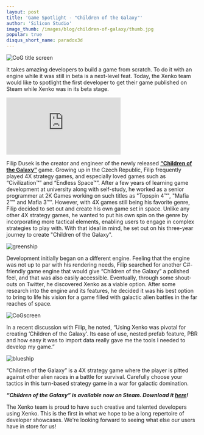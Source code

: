 ```yaml
---
layout: post
title: 'Game Spotlight - "Children of the Galaxy"'
author: 'Silicon Studio'
image_thumb: /images/blog/children-of-galaxy/thumb.jpg
popular: true
disqus_short_name: paradox3d
---
```


![CoG title screen](../../images/blog/children-of-galaxy/cogblogimg.png)

It takes amazing developers to build a game from scratch. To do it with an engine while it was still in beta is a next-level feat. Today, the Xenko team would like to spotlight the first developer to get their game published on Steam while Xenko was in its beta stage.

<p><div class="embed-responsive embed-responsive-16by9">
	<iframe class="responsive-video" src="https://www.youtube.com/embed/LZnYMggCdck?autoplay=0&start=5" frameborder="0" allowfullscreen></iframe>
</div></p>

Filip Dusek is the creator and engineer of the newly released [**“Children of the Galaxy”**](http://store.steampowered.com/app/563390/) game. Growing up in the Czech Republic, Filip frequently played 4X strategy games, and especially loved games such as “Civilization™” and “Endless Space™”. After a few years of learning game development at university along with self-study, he worked as a senior programmer at 2K Games working on such titles as "Topspin 4™", "Mafia 2™" and Mafia 3™". However, with 4X games still being his favorite genre, Filip decided to set out and create his own game set in space. Unlike any other 4X strategy games, he wanted to put his own spin on the genre by incorporating more tactical elements, enabling users to engage in complex strategies to play with. With that ideal in mind, he set out on his three-year journey to create "Children of the Galaxy".

![greenship](../../images/blog/children-of-galaxy/greenshipresized.png)

Development initially began on a different engine. Feeling that the engine was not up to par with his rendering needs, Filip searched for another C#-friendly game engine that would give “Children of the Galaxy” a polished feel, and that was also easily accessible. Eventually, through some shout-outs on Twitter, he discovered Xenko as a viable option. After some research into the engine and its features, he decided it was his best option to bring to life his vision for a game filled with galactic alien battles in the far reaches of space.

![CoGscreen](../../images/blog/children-of-galaxy/CoGBattleimg.png)

In a recent discussion with Filip, he noted, “Using Xenko was pivotal for creating ‘Children of the Galaxy'. Its ease of use, nested prefab feature, PBR and how easy it was to import data really gave me the tools I needed to develop my game.”

![blueship](../../images/blog/children-of-galaxy/blueshipresized.png)

“Children of the Galaxy” is a 4X strategy game where the player is pitted against other alien races in a battle for survival. Carefully choose your tactics in this turn-based strategy game in a war for galactic domination.


<i>**“Children of the Galaxy” is available now on Steam. Download it  [here](http://store.steampowered.com/app/563390/)!**</i>

The Xenko team is proud to have such creative and talented developers using Xenko. This is the first in what we hope to be a long repertoire of developer showcases. We're looking forward to seeing what else our users have in store for us!